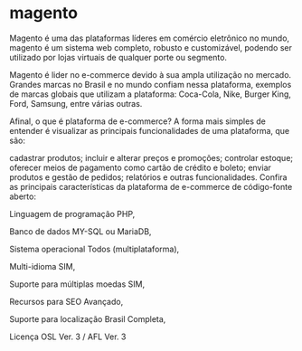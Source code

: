 # magento

Magento é uma das plataformas líderes em comércio eletrônico no mundo, magento é um sistema web completo, robusto e customizável, podendo ser utilizado por lojas virtuais de qualquer porte ou segmento.

Magento é lider no e-commerce devido à sua ampla utilização no mercado. Grandes marcas no Brasil e no mundo confiam nessa plataforma, exemplos de marcas globais que utilizam a plataforma: Coca-Cola, Nike, Burger King, Ford, Samsung, entre várias outras.

Afinal, o que é plataforma de e-commerce? A forma mais simples de entender é visualizar as principais funcionalidades de uma plataforma, que são:

cadastrar produtos;
incluir e alterar preços e promoções;
controlar estoque;
oferecer meios de pagamento como cartão de crédito e boleto;
enviar produtos e gestão de pedidos;
relatórios e outras funcionalidades.
Confira as principais características da plataforma de e-commerce de código-fonte aberto:

  Linguagem de programação	PHP,
  
  Banco de dados	MY-SQL ou MariaDB,
  
  Sistema operacional	Todos (multiplataforma),
  
  Multi-idioma	SIM,
  
  Suporte para múltiplas moedas	SIM,
  
  Recursos para SEO	Avançado,
  
  Suporte para localização Brasil	Completa,
  
  Licença	OSL Ver. 3 / AFL Ver. 3

